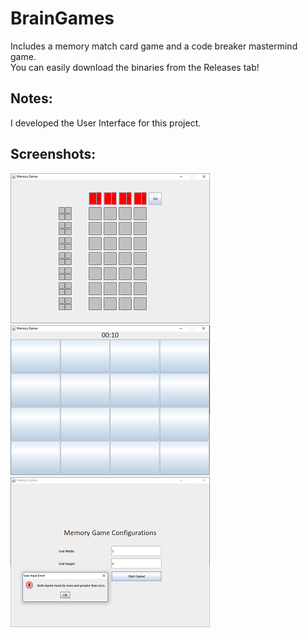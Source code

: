 
# BrainGames

Includes a memory match card game and a code breaker mastermind game.<br>
You can easily download the binaries from the Releases tab!

## Notes:

I developed the User Interface for this project.

## Screenshots:

![](markdown/Mastermind.png "Mastermind UI")
![](markdown/Matchgame.png "Matchgame UI")
![](markdown/MatchgameConfig.png "Matchgame Config")